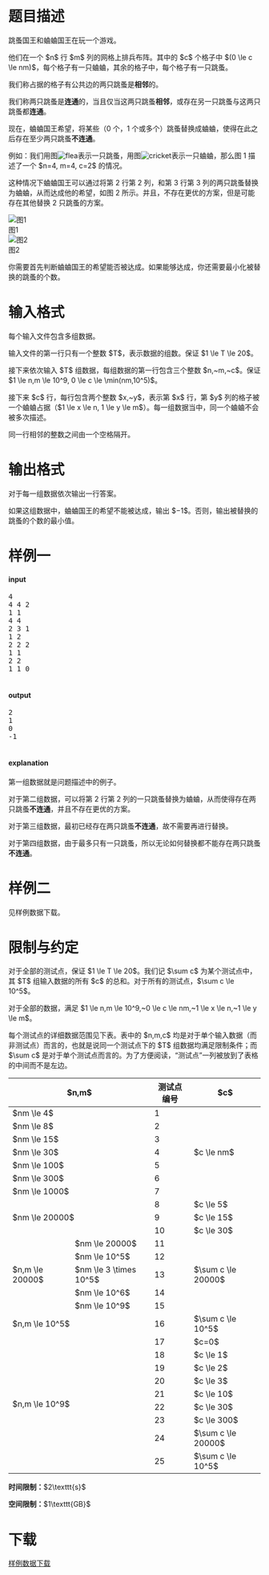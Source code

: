 # 题目描述

<p>跳蚤国王和蛐蛐国王在玩一个游戏。</p>
<p>他们在一个 $n$ 行 $m$ 列的网格上排兵布阵。其中的 $c$ 个格子中 $(0 \le c \le nm)$，每个格子有一只蛐蛐，其余的格子中，每个格子有一只跳蚤。</p>
<p>我们称占据的格子有公共边的两只跳蚤是<strong>相邻</strong>的。</p>
<p>我们称两只跳蚤是<strong>连通</strong>的，当且仅当这两只跳蚤<strong>相邻</strong>，或存在另一只跳蚤与这两只跳蚤都<strong>连通</strong>。</p>
<p>现在，蛐蛐国王希望，将某些（0 个，1 个或多个）跳蚤替换成蛐蛐，使得在此之后存在至少两只跳蚤<strong>不连通</strong>。</p>
<p>例如：我们用图<img src="//img.uoj.ac/problem/220/flea.png" alt="flea"/>表示一只跳蚤，用图<img src="//img.uoj.ac/problem/220/cricket.png" alt="cricket"/>表示一只蛐蛐，那么图 1 描述了一个 $n=4, m=4, c=2$ 的情况。</p>
<p>这种情况下蛐蛐国王可以通过将第 2 行第 2 列，和第 3 行第 3 列的两只跳蚤替换为蛐蛐，从而达成他的希望，如图 2 所示。并且，不存在更优的方案，但是可能存在其他替换 2 只跳蚤的方案。</p>
<div class="row">
<div class="col-sm-6">
    <img class="img-responsive center-block" src="//img.uoj.ac/problem/220/img1.png" alt="图1"/><div class="text-center">图1</div>
</div>
<div class="col-sm-6">
    <img class="img-responsive center-block" src="//img.uoj.ac/problem/220/img2.png" alt="图2"/><div class="text-center">图2</div>
</div>
</div>

<p>你需要首先判断蛐蛐国王的希望能否被达成。如果能够达成，你还需要最小化被替换的跳蚤的个数。</p>

# 输入格式


<p>每个输入文件包含多组数据。</p>
<p>输入文件的第一行只有一个整数 $T$，表示数据的组数。保证 $1 \le T \le 20$。</p>
<p>接下来依次输入 $T$ 组数据，每组数据的第一行包含三个整数 $n,~m,~c$。保证$1 \le n,m \le 10^9, 0 \le c \le \min(nm,10^5)$。</p>
<p>接下来 $c$ 行，每行包含两个整数 $x,~y$，表示第 $x$ 行，第 $y$ 列的格子被一个蛐蛐占据（$1 \le x \le n, 1 \le y \le m$）。每一组数据当中，同一个蛐蛐不会被多次描述。</p>
<p>同一行相邻的整数之间由一个空格隔开。</p>

# 输出格式


<p>对于每一组数据依次输出一行答案。</p>
<p>如果这组数据中，蛐蛐国王的希望不能被达成，输出 $−1$。否则，输出被替换的跳蚤的个数的最小值。</p>

# 样例一


<h4>input</h4>
<pre>4
4 4 2
1 1
4 4
2 3 1
1 2
2 2 2
1 1
2 2
1 1 0

</pre>

<h4>output</h4>
<pre>2
1
0
-1

</pre>

<h4>explanation</h4>
<p>第一组数据就是问题描述中的例子。</p>
<p>对于第二组数据，可以将第 2 行第 2 列的一只跳蚤替换为蛐蛐，从而使得存在两只跳蚤<strong>不连通</strong>，并且不存在更优的方案。</p>
<p>对于第三组数据，最初已经存在两只跳蚤<strong>不连通</strong>，故不需要再进行替换。</p>
<p>对于第四组数据，由于最多只有一只跳蚤，所以无论如何替换都不能存在两只跳蚤<strong>不连通</strong>。</p>

# 样例二


<p>见样例数据下载。</p>

# 限制与约定


<p>对于全部的测试点，保证 $1 \le T \le 20$。我们记 $\sum c$ 为某个测试点中，其 $T$ 组输入数据的所有 $c$ 的总和。对于所有的测试点，$\sum c \le 10^5$。</p>
<p>对于全部的数据，满足 $1 \le n,m \le 10^9,~0 \le c \le nm,~1 \le x \le n,~1 \le y \le m$。</p>
<p>每个测试点的详细数据范围见下表。表中的 $n,m,c$ 均是对于单个输入数据（而非测试点）而言的，也就是说同一个测试点下的 $T$ 组数据均满足限制条件；而 $\sum c$ 是对于单个测试点而言的。为了方便阅读，“测试点”一列被放到了表格的中间而不是左边。</p>
<div class="table-responsive">
<table class="table table-bordered table-text-center table-vertical-middle"><thead><tr><th colspan="2">$n,m$</th>
    <th>测试点编号</th>
    <th>$c$</th>
  </tr></thead><tbody><tr><td colspan="2">$nm \le 4$</td>
    <td>1</td>
    <td rowspan="7">$c \le nm$</td>
  </tr><tr><td colspan="2">$nm \le 8$</td>
    <td>2</td>
  </tr><tr><td colspan="2">$nm \le 15$</td>
    <td>3</td>
  </tr><tr><td colspan="2">$nm \le 30$</td>
    <td>4</td>
  </tr><tr><td colspan="2">$nm \le 100$</td>
    <td>5</td>
  </tr><tr><td colspan="2">$nm \le 300$</td>
    <td>6</td>
  </tr><tr><td colspan="2">$nm \le 1000$</td>
    <td>7</td>
  </tr><tr><td colspan="2" rowspan="3">$nm \le 20000$</td>
    <td>8</td>
    <td>$c \le 5$</td>
  </tr><tr><td>9</td>
    <td>$c \le 15$</td>
  </tr><tr><td>10</td>
    <td>$c \le 30$</td>
  </tr><tr><td rowspan="5">$n,m \le 20000$</td>
    <td>$nm \le 20000$</td>
    <td>11</td>
    <td rowspan="5">$\sum c \le 20000$</td>
  </tr><tr><td>$nm \le 10^5$</td>
    <td>12</td>
  </tr><tr><td>$nm \le 3 \times 10^5$</td>
    <td>13</td>
  </tr><tr><td>$nm \le 10^6$</td>
    <td>14</td>
  </tr><tr><td>$nm \le 10^9$</td>
    <td>15</td>
  </tr><tr><td colspan="2">$n,m \le 10^5$</td>
    <td>16</td>
    <td>$\sum c \le 10^5$</td>
  </tr><tr><td colspan="2" rowspan="9">$n,m \le 10^9$</td>
    <td>17</td>
    <td>$c=0$</td>
  </tr><tr><td>18</td>
    <td>$c \le 1$</td>
  </tr><tr><td>19</td>
    <td>$c \le 2$</td>
  </tr><tr><td>20</td>
    <td>$c \le 3$</td>
  </tr><tr><td>21</td>
    <td>$c \le 10$</td>
  </tr><tr><td>22</td>
    <td>$c \le 30$</td>
  </tr><tr><td>23</td>
    <td>$c \le 300$</td>
  </tr><tr><td>24</td>
    <td>$\sum c \le 20000$</td>
  </tr><tr><td>25</td>
    <td>$\sum c \le 10^5$</td>
  </tr></tbody></table></div>


<p><strong>时间限制：</strong>$2\texttt{s}$</p>
<p><strong>空间限制：</strong>$1\texttt{GB}$</p>

# 下载


<p><a href="/download.php?type=problem&amp;id=220">样例数据下载</a></p>
